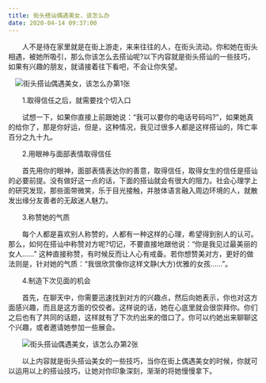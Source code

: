 ```yaml
---
title: 街头搭讪偶遇美女，该怎么办
date: 2020-04-14 09:37:00
---
```




　　人不是待在家里就是在街上游走，来来往往的人，在街头流动。你和她在街头相遇，被她所吸引，那么你该怎么去搭讪呢?以下内容就是街头搭讪的一些技巧，如果有兴趣的朋友，就请接着往下看吧，不会让你失望。

　![街头搭讪偶遇美女，该怎么办第1张](/img/935443ff47c12808db7e40d7c77c95aa.jpg)

　　1.取得信任之后，就需要找个切入口

　　试想一下，如果你直接上前跟她说：“我可以要你的电话号码吗?”，如果她真的给你了，那是你好运，但是，这种情况，我见过很多人都是这样搭讪的，阵亡率百分之九十九。

　　2.用眼神与面部表情取得信任

　　首先用你的眼神，面部表情表达你的善意，取得信任，取得女生的信任是搭讪的必要前提。没有做好这一点的话，下面的搭讪就会有很大的阻力。社会心理学上的研究发现，那些面带微笑，乐于目光接触，并肢体语言融入周边环境的人，就散发出缘分友善者的无敌迷人魅力。

　　3.称赞她的气质

　　每个人都是喜欢别人称赞的，人都有一种这样的心理，希望得到别人的认可。那么，如何在搭讪中称赞对方呢?切记，不要直接地跟他说：“你是我见过最美丽的女人……” 这种直接称赞，有时候反而让人心有戒备。若你想赞美对方，更好的做法则是，针对她的气质：“我很欣赏像你这样文静(大方)优雅的女孩……”。

　　4.制造下次见面的机会

　　首先，在聊天中，你需要迅速找到对方的兴趣点，然后向她表示，你也对这方面感兴趣，而且是这方面的佼佼者。这样说的话，她在心底里就会很崇拜你。你们之后也有了共同的话题，这样就有了下次约出来的借口了。你可以约她出来聊聊这个兴趣，或者邀请她参加一些展会。

　　![街头搭讪偶遇美女，该怎么办第2张](/img/a7f45c7f85bb4b7faa7943275142791a.jpg)

　　以上内容就是街头搭讪美女的一些技巧，当你在街上偶遇美女的时候，你就可以运用以上的搭讪技巧，让她对你印象深刻，渐渐的将她慢慢拿下。